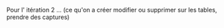 Pour l' itération 2 ...
(ce qu'on a créer modifier ou supprimer sur les tables, prendre des captures)